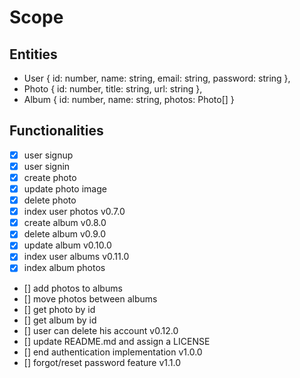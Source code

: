 # Scope

## Entities

- User { id: number, name: string, email: string, password: string },
- Photo { id: number, title: string, url: string },
- Album { id: number, name: string, photos: Photo[] }

## Functionalities

- [x] user signup
- [x] user signin
- [x] create photo
- [x] update photo image
- [x] delete photo
- [x] index user photos v0.7.0
- [x] create album v0.8.0
- [x] delete album v0.9.0
- [x] update album v0.10.0
- [x] index user albums v0.11.0
- [x] index album photos
- [] add photos to albums
- [] move photos between albums
- [] get photo by id
- [] get album by id
- [] user can delete his account v0.12.0
- [] update README.md and assign a LICENSE
- [] end authentication implementation v1.0.0
- [] forgot/reset password feature v1.1.0

